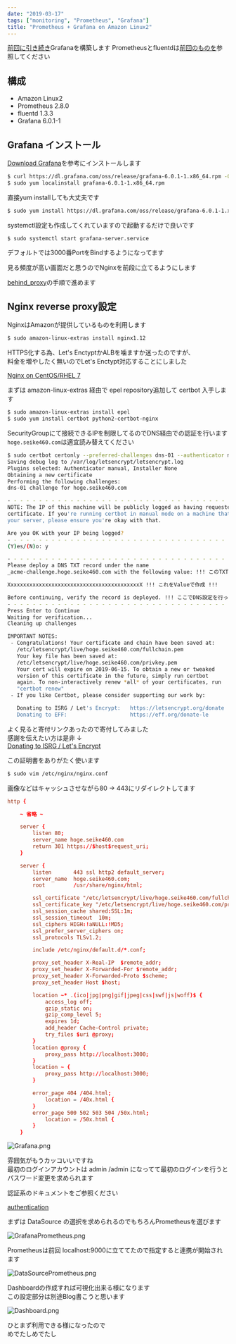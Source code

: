 ```yaml
---
date: "2019-03-17"
tags: ["monitoring", "Prometheus", "Grafana"]
title: "Prometheus + Grafana on Amazon Linux2"
---
```


[前回に引き続き](/2019/03/16/Prometheus/)Grafanaを構築します
Prometheusとfluentdは[前回のものを](/2019/03/16/Prometheus/)参照してください

## 構成

- Amazon Linux2
- Prometheus 2.8.0
- fluentd 1.3.3
- Grafana 6.0.1-1

## Grafana インストール

[Download Grafana](https://grafana.com/grafana/download?platform=linux)を参考にインストールします

```bash
$ curl https://dl.grafana.com/oss/release/grafana-6.0.1-1.x86_64.rpm -O
$ sudo yum localinstall grafana-6.0.1-1.x86_64.rpm
```

直接yum installしても大丈夫です

```bash
$ sudo yum install https://dl.grafana.com/oss/release/grafana-6.0.1-1.x86_64.rpm
```

systemctl設定も作成してくれていますので起動するだけで良いです

```
$ sudo systemctl start grafana-server.service
```

デフォルトでは3000番PortをBindするようになってます

見る頻度が高い画面だと思うのでNginxを前段に立てるようにします

[behind_proxy](http://docs.grafana.org/installation/behind_proxy/)の手順で進めます

## Nginx reverse proxy設定

NginxはAmazonが提供しているものを利用します
```bash
$ sudo amazon-linux-extras install nginx1.12
```

HTTPS化する為、Let's EnctyptかALBを噛ますか迷ったのですが、  
料金を増やしたく無いのでLet's Enctypt対応することにしました

[Nginx on CentOS/RHEL 7](https://certbot.eff.org/lets-encrypt/centosrhel7-nginx)

まずは amazon-linux-extras 経由で epel repository追加して certbot 入手します

```bash
$ sudo amazon-linux-extras install epel
$ sudo yum install certbot python2-certbot-nginx
```

SecurityGroupにて接続できるIPを制限してるのでDNS経由での認証を行います  
`hoge.seike460.com`は適宜読み替えてください

```bash
$ sudo certbot certonly --preferred-challenges dns-01 --authenticator manual --domain hoge.seike460.com
Saving debug log to /var/log/letsencrypt/letsencrypt.log
Plugins selected: Authenticator manual, Installer None
Obtaining a new certificate
Performing the following challenges:
dns-01 challenge for hoge.seike460.com

- - - - - - - - - - - - - - - - - - - - - - - - - - - - - - - - - - - - - - - -
NOTE: The IP of this machine will be publicly logged as having requested this
certificate. If you're running certbot in manual mode on a machine that is not
your server, please ensure you're okay with that.

Are you OK with your IP being logged?
- - - - - - - - - - - - - - - - - - - - - - - - - - - - - - - - - - - - - - - -
(Y)es/(N)o: y

- - - - - - - - - - - - - - - - - - - - - - - - - - - - - - - - - - - - - - - -
Please deploy a DNS TXT record under the name
_acme-challenge.hoge.seike460.com with the following value: !!! このTXTレコードを !!!

XxxxxxxxxxxxxxxxxxxxxxxxxxxxxxxxxxxxxxxxxxX !!! これをValueで作成 !!!

Before continuing, verify the record is deployed. !!! ここでDNS設定を行った後にEnter !!!
- - - - - - - - - - - - - - - - - - - - - - - - - - - - - - - - - - - - - - - -
Press Enter to Continue
Waiting for verification...
Cleaning up challenges

IMPORTANT NOTES:
 - Congratulations! Your certificate and chain have been saved at:
   /etc/letsencrypt/live/hoge.seike460.com/fullchain.pem
   Your key file has been saved at:
   /etc/letsencrypt/live/hoge.seike460.com/privkey.pem
   Your cert will expire on 2019-06-15. To obtain a new or tweaked
   version of this certificate in the future, simply run certbot
   again. To non-interactively renew *all* of your certificates, run
   "certbot renew"
 - If you like Certbot, please consider supporting our work by:

   Donating to ISRG / Let's Encrypt:   https://letsencrypt.org/donate
   Donating to EFF:                    https://eff.org/donate-le
```

よく見ると寄付リンクあったので寄付してみました  
感謝を伝えたい方は是非 ↓  
[Donating to ISRG / Let's Encrypt](https://letsencrypt.org/donate)

この証明書をありがたく使います

```bash
$ sudo vim /etc/nginx/nginx.conf
```

画像などはキャッシュさせながら80 -> 443にリダイレクトしてます

```vim:title=/etc/nginx/nginx.conf
http {

    ~ 省略 ~

    server {
        listen 80;
        server_name hoge.seike460.com
        return 301 https://$host$request_uri;
    }

    server {
        listen       443 ssl http2 default_server;
        server_name  hoge.seike460.com;
        root         /usr/share/nginx/html;

        ssl_certificate "/etc/letsencrypt/live/hoge.seike460.com/fullchain.pem";
        ssl_certificate_key "/etc/letsencrypt/live/hoge.seike460.com/privkey.pem";
        ssl_session_cache shared:SSL:1m;
        ssl_session_timeout  10m;
        ssl_ciphers HIGH:!aNULL:!MD5;
        ssl_prefer_server_ciphers on;
        ssl_protocols TLSv1.2;

        include /etc/nginx/default.d/*.conf;

        proxy_set_header X-Real-IP  $remote_addr;
        proxy_set_header X-Forwarded-For $remote_addr;
        proxy_set_header X-Forwarded-Proto $scheme;
        proxy_set_header Host $host;

        location ~* .(ico|jpg|png|gif|jpeg|css|swf|js|woff)$ {
            access_log off;
            gzip_static on;
            gzip_comp_level 5;
            expires 1d;
            add_header Cache-Control private;
            try_files $uri @proxy;
        }
        location @proxy {
            proxy_pass http://localhost:3000;
        }
        location ~ {
            proxy_pass http://localhost:3000;
        }

        error_page 404 /404.html;
            location = /40x.html {
        }
        error_page 500 502 503 504 /50x.html;
            location = /50x.html {
        }
    }
```

![Grafana.png](Grafana.png)

雰囲気がもうカッコいいですね  
最初のログインアカウントは admin /admin になってて最初のログインを行うと  
パスワード変更を求められます

認証系のドキュメントをご参照ください

[authentication](http://docs.grafana.org/tutorials/api_org_token_howto/#authentication)

まずは DataSource の選択を求められるのでもちろんPrometheusを選びます

![GrafanaPrometheus.png](GrafanaPrometheus.png)

Prometheusは前回 localhost:9000に立ててたので指定すると連携が開始されます

![DataSourcePrometheus.png](DataSourcePrometheus.png)

Dashboardの作成すれば可視化出来る様になります  
この設定部分は別途Blog書こうと思います

![Dashboard.png](Dashboard.png)

ひとまず利用できる様になったので  
めでたしめでたし
